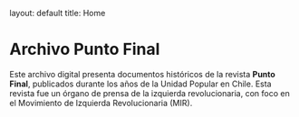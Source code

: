 layout: default
title: Home
# Archivo Punto Final

Este archivo digital presenta documentos históricos de la revista **Punto Final**, publicados durante los años de la Unidad Popular en Chile. Esta revista fue un órgano de prensa de la izquierda revolucionaria, con foco en el Movimiento de Izquierda Revolucionaria (MIR).
